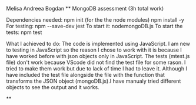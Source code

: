 Melisa Andreea Bogdan
**
MongoDB assessment (3h total work)

Dependencies needed: 
  npm init (for the the node modules)
  npm install -y 
For testing: 
  npm --save-dev jest
To start it:
  nodemongoDB.js
 To start the tests:
  npm test

What I achieved to do: 
The code is implemented using JavaScript. I am new to testing in JavaScript so the reason I chose to work with it is because I have worked before with json objects only in JavaScript. 
The tests (mtest.js file) don't work because VScode did not find the test file for some rason. I tried to make them work but due to lack of time I had to leave it. Although I have included the test file alongside the file with the function that transforms the JSON object (mongoDB.js).I have manualy tried different objects to see the output and it works.


**
